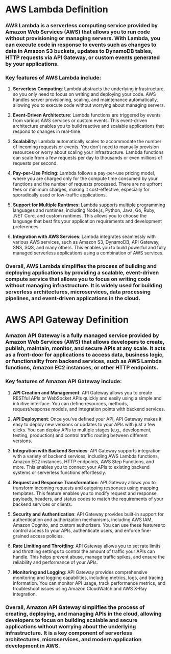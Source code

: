 # AWS Lambda Definition

### AWS Lambda is a serverless computing service provided by Amazon Web Services (AWS) that allows you to run code without provisioning or managing servers. With Lambda, you can execute code in response to events such as changes to data in Amazon S3 buckets, updates to DynamoDB tables, HTTP requests via API Gateway, or custom events generated by your applications.

### Key features of AWS Lambda include:

1. **Serverless Computing**: Lambda abstracts the underlying infrastructure, so you only need to focus on writing and deploying your code. AWS handles server provisioning, scaling, and maintenance automatically, allowing you to execute code without worrying about managing servers.

2. **Event-Driven Architecture**: Lambda functions are triggered by events from various AWS services or custom events. This event-driven architecture enables you to build reactive and scalable applications that respond to changes in real-time.

3. **Scalability**: Lambda automatically scales to accommodate the number of incoming requests or events. You don't need to manually provision resources or worry about scaling your infrastructure. Lambda functions can scale from a few requests per day to thousands or even millions of requests per second.

4. **Pay-per-Use Pricing**: Lambda follows a pay-per-use pricing model, where you are charged only for the compute time consumed by your functions and the number of requests processed. There are no upfront fees or minimum charges, making it cost-effective, especially for sporadically used or low-traffic applications.

5. **Support for Multiple Runtimes**: Lambda supports multiple programming languages and runtimes, including Node.js, Python, Java, Go, Ruby, .NET Core, and custom runtimes. This allows you to choose the language that best fits your application requirements and development preferences.

6. **Integration with AWS Services**: Lambda integrates seamlessly with various AWS services, such as Amazon S3, DynamoDB, API Gateway, SNS, SQS, and many others. This enables you to build powerful and fully managed serverless applications using a combination of AWS services.

### Overall, AWS Lambda simplifies the process of building and deploying applications by providing a scalable, event-driven compute service that allows you to focus on writing code without managing infrastructure. It is widely used for building serverless architectures, microservices, data processing pipelines, and event-driven applications in the cloud.

# AWS API Gateway Definition

### Amazon API Gateway is a fully managed service provided by Amazon Web Services (AWS) that allows developers to create, publish, maintain, monitor, and secure APIs at any scale. It acts as a front-door for applications to access data, business logic, or functionality from backend services, such as AWS Lambda functions, Amazon EC2 instances, or other HTTP endpoints.

### Key features of Amazon API Gateway include:

1. **API Creation and Management**: API Gateway allows you to create RESTful APIs or WebSocket APIs quickly and easily using a simple and intuitive interface. You can define resources, methods, request/response models, and integration points with backend services.

2. **API Deployment**: Once you've defined your API, API Gateway makes it easy to deploy new versions or updates to your APIs with just a few clicks. You can deploy APIs to multiple stages (e.g., development, testing, production) and control traffic routing between different versions.

3. **Integration with Backend Services**: API Gateway supports integration with a variety of backend services, including AWS Lambda functions, Amazon EC2 instances, HTTP endpoints, AWS Step Functions, and more. This enables you to connect your APIs to existing backend systems or serverless functions effortlessly.

4. **Request and Response Transformation**: API Gateway allows you to transform incoming requests and outgoing responses using mapping templates. This feature enables you to modify request and response payloads, headers, and status codes to match the requirements of your backend services or clients.

5. **Security and Authentication**: API Gateway provides built-in support for authentication and authorization mechanisms, including AWS IAM, Amazon Cognito, and custom authorizers. You can use these features to control access to your APIs, authenticate users, and enforce fine-grained access policies.

6. **Rate Limiting and Throttling**: API Gateway allows you to set rate limits and throttling settings to control the amount of traffic your APIs can handle. This helps prevent abuse, manage traffic spikes, and ensure the reliability and performance of your APIs.

7. **Monitoring and Logging**: API Gateway provides comprehensive monitoring and logging capabilities, including metrics, logs, and tracing information. You can monitor API usage, track performance metrics, and troubleshoot issues using Amazon CloudWatch and AWS X-Ray integration.

### Overall, Amazon API Gateway simplifies the process of creating, deploying, and managing APIs in the cloud, allowing developers to focus on building scalable and secure applications without worrying about the underlying infrastructure. It is a key component of serverless architectures, microservices, and modern application development in AWS.

